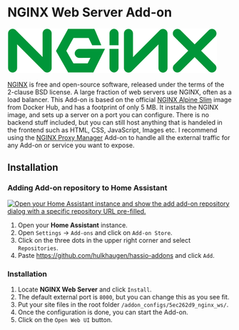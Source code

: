 # NGINX Web Server Add-on

![image](https://raw.githubusercontent.com/hulkhaugen/hassio-addons/main/nginx_ws/logo.png)

[NGINX](https://www.nginx.com/) is free and open-source software, released under the terms of the 2-clause BSD license. A large fraction of web servers use NGINX, often as a load balancer. This Add-on is based on the official [NGINX Alpine Slim](https://hub.docker.com/_/nginx) image from Docker Hub, and has a footprint of only 5 MB. It installs the NGINX image, and sets up a server on a port you can configure. There is no backend stuff included, but you can still host anything that is handeled in the frontend such as HTML, CSS, JavaScript, Images etc. I recommend using the [NGINX Proxy Manager](https://github.com/hassio-addons/addon-nginx-proxy-manager) Add-on to handle all the external traffic for any Add-on or service you want to expose.

## Installation

### Adding Add-on repository to Home Assistant

[![Open your Home Assistant instance and show the add add-on repository dialog with a specific repository URL pre-filled.](https://my.home-assistant.io/badges/supervisor_add_addon_repository.svg)](https://my.home-assistant.io/redirect/supervisor_add_addon_repository/?repository_url=https%3A%2F%2Fgithub.com%2Fhulkhaugen%2Fhassio-addons)

1. Open your **Home Assistant** instance.
2. Open `Settings` -> `Add-ons` and click on `Add-on Store`.
3. Click on the three dots in the upper right corner and select `Repositories`.
4. Paste https://github.com/hulkhaugen/hassio-addons and click `Add`.

### Installation
1. Locate **NGINX Web Server** and click `Install`.
2. The default external port is `8000`, but you can change this as you see fit.
3. Put your site files in the root folder `/addon_configs/5ec262d9_nginx_ws/`.
4. Once the configuration is done, you can start the Add-on.
5. Click on the `Open Web UI` button.